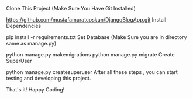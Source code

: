 Clone This Project (Make Sure You Have Git Installed)

https://github.com/mustafamuratcoskun/DjangoBlogApp.git
Install Dependencies

pip install -r requirements.txt
Set Database (Make Sure you are in directory same as manage.py)

python manage.py makemigrations
python manage.py migrate
Create SuperUser

python manage.py createsuperuser
After all these steps , you can start testing and developing this project.

That's it! Happy Coding!
